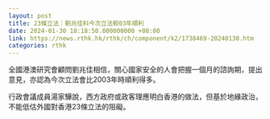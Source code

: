 ```yaml
---
layout: post
title: 23條立法｜劉兆佳料今次立法較03年順利
date: 2024-01-30 18:18:50.000000000 +08:00
link: https://news.rthk.hk/rthk/ch/component/k2/1738469-20240130.htm
categories: rthk
---
```


全國港澳研究會顧問劉兆佳相信，關心國家安全的人會把握一個月的諮詢期，提出意見，亦認為今次立法會比2003年時順利得多。

行政會議成員湯家驊說，西方政府或政客理應明白香港的做法，但基於地緣政治，不能低估外國對香港23條立法的阻礙。

